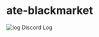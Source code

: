 # ate-blackmarket

![log](https://user-images.githubusercontent.com/109057954/178192692-13ebac16-bc07-4d28-9f12-2dc2ac0962b8.PNG)
Discord Log 

